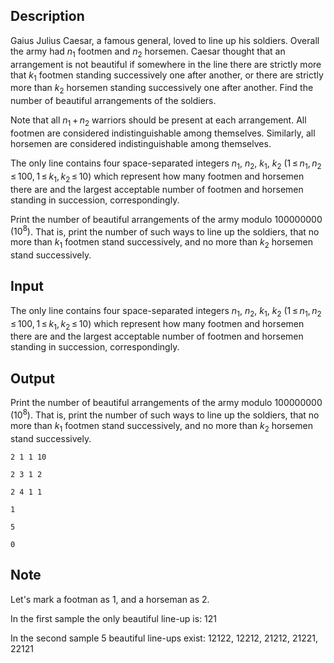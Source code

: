 ## Description

<div><p>Gaius Julius Caesar, a famous general, loved to line up his soldiers. Overall the army had <span class="tex-span"><i>n</i><sub class="lower-index">1</sub></span> footmen and <span class="tex-span"><i>n</i><sub class="lower-index">2</sub></span> horsemen. Caesar thought that an arrangement is <span class="tex-font-style-bf">not</span> beautiful if somewhere in the line there are strictly more that <span class="tex-span"><i>k</i><sub class="lower-index">1</sub></span> footmen standing successively one after another, or there are strictly more than <span class="tex-span"><i>k</i><sub class="lower-index">2</sub></span> horsemen standing successively one after another. Find the number of <span class="tex-font-style-underline">beautiful</span> arrangements of the soldiers. </p><p>Note that all <span class="tex-span"><i>n</i><sub class="lower-index">1</sub> + <i>n</i><sub class="lower-index">2</sub></span> warriors should be present at each arrangement. All footmen are considered indistinguishable among themselves. Similarly, all horsemen are considered indistinguishable among themselves.</p></div><div class="input-specification"><p>The only line contains four space-separated integers <span class="tex-span"><i>n</i><sub class="lower-index">1</sub></span>, <span class="tex-span"><i>n</i><sub class="lower-index">2</sub></span>, <span class="tex-span"><i>k</i><sub class="lower-index">1</sub></span>, <span class="tex-span"><i>k</i><sub class="lower-index">2</sub></span> (<span class="tex-span">1 ≤ <i>n</i><sub class="lower-index">1</sub>, <i>n</i><sub class="lower-index">2</sub> ≤ 100, 1 ≤ <i>k</i><sub class="lower-index">1</sub>, <i>k</i><sub class="lower-index">2</sub> ≤ 10</span>) which represent how many footmen and horsemen there are and the largest acceptable number of footmen and horsemen standing in succession, correspondingly.</p></div><div class="output-specification"><p>Print the number of beautiful arrangements of the army modulo <span class="tex-span">100000000</span> <span class="tex-span">(10<sup class="upper-index">8</sup>)</span>. That is, print the number of such ways to line up the soldiers, that no more than <span class="tex-span"><i>k</i><sub class="lower-index">1</sub></span> footmen stand successively, and no more than <span class="tex-span"><i>k</i><sub class="lower-index">2</sub></span> horsemen stand successively.</p></div>

## Input

<p>The only line contains four space-separated integers <span class="tex-span"><i>n</i><sub class="lower-index">1</sub></span>, <span class="tex-span"><i>n</i><sub class="lower-index">2</sub></span>, <span class="tex-span"><i>k</i><sub class="lower-index">1</sub></span>, <span class="tex-span"><i>k</i><sub class="lower-index">2</sub></span> (<span class="tex-span">1 ≤ <i>n</i><sub class="lower-index">1</sub>, <i>n</i><sub class="lower-index">2</sub> ≤ 100, 1 ≤ <i>k</i><sub class="lower-index">1</sub>, <i>k</i><sub class="lower-index">2</sub> ≤ 10</span>) which represent how many footmen and horsemen there are and the largest acceptable number of footmen and horsemen standing in succession, correspondingly.</p>

## Output

<p>Print the number of beautiful arrangements of the army modulo <span class="tex-span">100000000</span> <span class="tex-span">(10<sup class="upper-index">8</sup>)</span>. That is, print the number of such ways to line up the soldiers, that no more than <span class="tex-span"><i>k</i><sub class="lower-index">1</sub></span> footmen stand successively, and no more than <span class="tex-span"><i>k</i><sub class="lower-index">2</sub></span> horsemen stand successively.</p>





```input1
2 1 1 10

```




```input2
2 3 1 2

```




```input3
2 4 1 1

```




```output1
1

```




```output2
5

```




```output3
0

```



## Note

<p>Let's mark a footman as <span class="tex-font-style-tt">1</span>, and a horseman as <span class="tex-font-style-tt">2</span>.</p><p>In the first sample the only beautiful line-up is: <span class="tex-font-style-tt">121</span></p><p>In the second sample 5 beautiful line-ups exist: <span class="tex-font-style-tt">12122</span>, <span class="tex-font-style-tt">12212</span>, <span class="tex-font-style-tt">21212</span>, <span class="tex-font-style-tt">21221</span>, <span class="tex-font-style-tt">22121</span></p>
